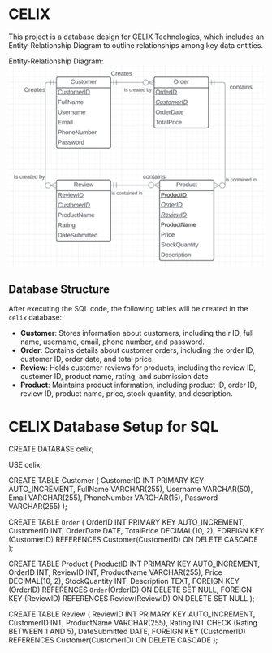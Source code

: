 # CELIX

This project is a database design for CELIX Technologies, which includes an Entity-Relationship Diagram to outline relationships among key data entities.

Entity-Relationship Diagram:
![ER Diagram](ERD/ERD.png)


## Database Structure

After executing the SQL code, the following tables will be created in the `celix` database:

- **Customer**: Stores information about customers, including their ID, full name, username, email, phone number, and password.
- **Order**: Contains details about customer orders, including the order ID, customer ID, order date, and total price.
- **Review**: Holds customer reviews for products, including the review ID, customer ID, product name, rating, and submission date.
- **Product**: Maintains product information, including product ID, order ID, review ID, product name, price, stock quantity, and description.

# CELIX Database Setup for SQL

CREATE DATABASE celix;

USE celix;

CREATE TABLE Customer (
    CustomerID INT PRIMARY KEY AUTO_INCREMENT,
    FullName VARCHAR(255),
    Username VARCHAR(50),
    Email VARCHAR(255),
    PhoneNumber VARCHAR(15),
    Password VARCHAR(255)
);

CREATE TABLE `Order` (
    OrderID INT PRIMARY KEY AUTO_INCREMENT,
    CustomerID INT,
    OrderDate DATE,
    TotalPrice DECIMAL(10, 2),
    FOREIGN KEY (CustomerID) REFERENCES Customer(CustomerID) ON DELETE CASCADE
);

CREATE TABLE Product (
    ProductID INT PRIMARY KEY AUTO_INCREMENT,
    OrderID INT,
    ReviewID INT,
    ProductName VARCHAR(255),
    Price DECIMAL(10, 2),
    StockQuantity INT,
    Description TEXT,
    FOREIGN KEY (OrderID) REFERENCES `Order`(OrderID) ON DELETE SET NULL,
    FOREIGN KEY (ReviewID) REFERENCES Review(ReviewID) ON DELETE SET NULL
);

CREATE TABLE Review (
    ReviewID INT PRIMARY KEY AUTO_INCREMENT,
    CustomerID INT,
    ProductName VARCHAR(255),
    Rating INT CHECK (Rating BETWEEN 1 AND 5),
    DateSubmitted DATE,
    FOREIGN KEY (CustomerID) REFERENCES Customer(CustomerID) ON DELETE CASCADE
);


